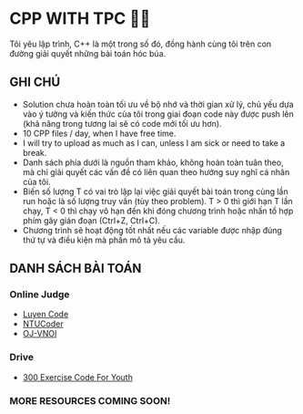 # CPP WITH TPC 🧑‍💻

Tôi yêu lập trình, C++ là một trong số đó, đồng hành cùng tôi trên con đường giải quyết những bài toán hóc búa.

## GHI CHÚ

- Solution chưa hoàn toàn tối ưu về bộ nhớ và thời gian xử lý, chủ yếu dựa vào ý tưởng và kiến thức của tôi trong giai đoạn code này được push lên (khả năng trong tương lai sẽ có code mới tối ưu hơn).
- 10 CPP files / day, when I have free time.
- I will try to upload as much as I can, unless I am sick or need to take a break.
- Danh sách phía dưới là nguồn tham khảo, không hoàn toàn tuân theo, mà chỉ giải quyết các vấn đề có liên quan theo hướng suy nghĩ cá nhân của tôi.
- Biến số lượng T có vai trò lặp lại việc giải quyết bài toán trong cùng lần run hoặc là số lượng truy vấn (tùy theo problem). T > 0 thì giới hạn T lần chạy, T < 0 thì chạy vô hạn đến khi đóng chương trình hoặc nhấn tổ hợp phím gây gián đoạn (Ctrl+Z, Ctrl+C).
- Chương trình sẽ hoạt động tốt nhất nếu các variable được nhập đúng thứ tự và điều kiện mà phần mô tả yêu cầu.

## DANH SÁCH BÀI TOÁN

### Online Judge

- [Luyen Code](https://luyencode.net)
- [NTUCoder](https://thptchuyen.ntucoder.net)
- [OJ-VNOI](https://oj.vnoi.info)

### Drive

- [300 Exercise Code For Youth](https://drive.google.com/file/d/1pbDj3u8VYD3H0v-lSiFSNqFc43PBzds8/view?usp=sharing)

### MORE RESOURCES COMING SOON!
